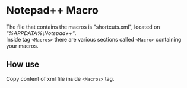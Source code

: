 # Notepad++ Macro<br>

The file that contains the macros is "shortcuts.xml", located on <i>"%APPDATA%\Notepad++"</i>.<br>
Inside tag `<Macros>` there are various sections called `<Macro>` containing your macros.
  
## How use

Copy content of xml file inside `<Macros>` tag.
  
